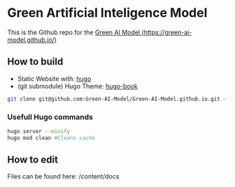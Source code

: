 # Green Artificial Inteligence Model

This is the Github repo for the [Green AI Model (https://green-ai-model.github.io/)](https://green-ai-model.github.io/)

## How to build
- Static Website with: [hugo](https://gohugo.io/)
- (git submodule) Hugo Theme: [hugo-book](https://github.com/alex-shpak/hugo-book)

```bash
git clone git@github.com:Green-AI-Model/Green-AI-Model.github.io.git --recursive
```
### Usefull Hugo commands
```bash
hugo server --minify
hugo mod clean #Cleans cache
```

## How to edit
Files can be found here: /content/docs
